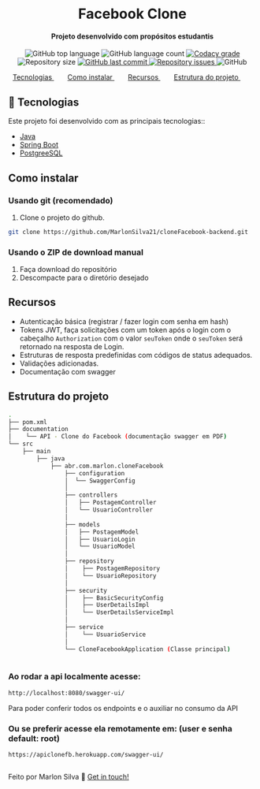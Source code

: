 <h1 align="center">
    <br>
    Facebook Clone 
</h1>

<h4 align="center">
Projeto desenvolvido com propósitos estudantis
</h4>
<p align="center">
  <img alt="GitHub top language" src="https://img.shields.io/github/languages/top/marlonsilva21/cloneFacebook-backend.svg">

  <img alt="GitHub language count" src="https://img.shields.io/github/languages/count/marlonsilva21/cloneFacebook-backend.svg">

  <a href="https://www.codacy.com/app/marlonsilva21/cloneFacebook-backend?utm_source=github.com&amp;utm_medium=referral&amp;utm_content=marlonsilva21/cloneFacebook-backend&amp;utm_campaign=Badge_Grade">
    <img alt="Codacy grade" src="https://api.codacy.com/project/badge/Grade/691b85e51bf240b997ae6ff82ea41590">
  </a>

  <img alt="Repository size" src="https://img.shields.io/github/repo-size/marlonsilva21/cloneFacebook-backend.svg">
  <a href="https://github.com/marlonsilva21/cloneFacebook-backend/commits/master">
    <img alt="GitHub last commit" src="https://img.shields.io/github/last-commit/marlonsilva21/cloneFacebook-backend.svg">
  </a>

  <a href="https://github.com/marlonsilva21/rest-api-nodejs/issues">
    <img alt="Repository issues" src="https://img.shields.io/github/issues/marlonsilva21/cloneFacebook-backend.svg">
  </a>

  <img alt="GitHub" src="https://img.shields.io/github/license/marlonsilva21/cloneFacebook-backend.svg">
</p>

<p align="center">
  <a href="#rocket-technologies">Tecnologias </a>&nbsp;&nbsp;&nbsp;&nbsp;&nbsp;&nbsp;
  <a href="#install">Como instalar </a>&nbsp;&nbsp;&nbsp;&nbsp;&nbsp;&nbsp;
  <a href="#features">Recursos </a>&nbsp;&nbsp;&nbsp;&nbsp;&nbsp;&nbsp;
  <a href="#structure">Estrutura do projeto </a>&nbsp;&nbsp;&nbsp;&nbsp;&nbsp;&nbsp;
</p>

## :rocket: Tecnologias

<p id="rocket-technologies">Este projeto foi desenvolvido com as principais tecnologias::</p>

- [Java](https://www.oracle.com/br/java/technologies/javase-jdk11-downloads.html)
- [Spring Boot](https://spring.io/projects/spring-boot)
- [PostgreeSQL](https://www.postgresql.org/)


<h2 id="install"> Como instalar </h2>

### Usando git (recomendado)

1.  Clone o projeto do github. 

```bash
git clone https://github.com/MarlonSilva21/cloneFacebook-backend.git
```

### Usando o ZIP de download manual

1.  Faça download do repositório
2.  Descompacte para o diretório desejado


<h2 id="features"> Recursos </h2>

- Autenticação básica (registrar / fazer login com senha em hash)
- Tokens JWT, faça solicitações com um token após o login com o cabeçalho `Authorization` com o valor `seuToken` onde o `seuToken` será retornado na resposta de Login.
- Estruturas de resposta predefinidas com códigos de status adequados.
- Validações adicionadas.
- Documentação com swagger

<h2 id="structure"> Estrutura do projeto </h2>

```sh
.
├── pom.xml
├── documentation
│    └── API - Clone do Facebook (documentação swagger em PDF)
└── src
    ├── main
        ├── java
            ├── abr.com.marlon.cloneFacebook
                ├── configuration
                │  └── SwaggerConfig
                │
                ├── controllers
                │   ├── PostagemController
                │   └── UsuarioController
                │    
                ├── models 
                │   ├── PostagemModel
                │   ├── UsuarioLogin
                │   └── UsuarioModel
                │
                ├── repository
                │    ├── PostagemRepository
                │    └── UsuarioRepository
                │
                ├── security
                │    ├── BasicSecurityConfig
                │    ├── UserDetailsImpl
                │    └── UserDetailsServiceImpl
                │
                ├── service
                │    └── UsuarioService
                │    
                └── CloneFacebookApplication (Classe principal)
    
```

### Ao rodar a api localmente acesse:

```bash
http://localhost:8080/swagger-ui/ 
```

<p>Para poder conferir todos os endpoints e o auxiliar no consumo da API</p>

### Ou se preferir acesse ela remotamente em: (user e senha default: root)
```
https://apiclonefb.herokuapp.com/swagger-ui/

```

##

Feito por Marlon Silva :wave: [Get in touch!](https://www.linkedin.com/in/marlon-silva-43075a184/)



